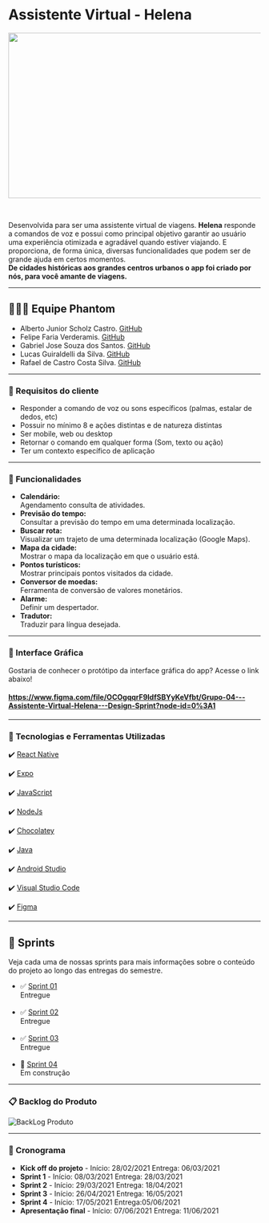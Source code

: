 # Assistente Virtual - Helena 
<p align="center">
<img src="https://user-images.githubusercontent.com/80851038/118410251-e2069880-b664-11eb-9eb6-b9bdfc8526eb.png" width="920px" height="330px">
</p>
<br>

Desenvolvida para ser uma assistente virtual de viagens. **Helena** responde a comandos de voz e possui como principal objetivo garantir ao usuário uma experiência otimizada e agradável quando estiver viajando. E proporciona, de forma única, diversas funcionalidades que podem ser de grande ajuda em certos momentos.
<br>
**De cidades históricas aos grandes centros urbanos o app foi criado por nós, para você amante de viagens.**

---

 ## 👨🏽‍🎓 Equipe Phantom
* Alberto Junior Scholz Castro. [GitHub](https://github.com/AlbertoScholz)
* Felipe Faria Verderamis. [GitHub](https://github.com/FelipeFariaVerde)
* Gabriel Jose Souza dos Santos. [GitHub](https://github.com/FelipeFariaVerde)
* Lucas Guiraldelli da Silva. [GitHub](https://github.com/LucasGuiraldelli)
* Rafael de Castro Costa Silva. [GitHub](https://github.com/gabrieljssantos)


---
### 🔔  Requisitos do cliente
 * Responder a comando de voz ou sons específicos (palmas, estalar de dedos, etc)
 * Possuir no mínimo 8 e ações distintas e de natureza distintas
 * Ser mobile, web ou desktop
 * Retornar o comando em qualquer forma (Som, texto ou ação)
 * Ter um contexto específico de aplicação

---

### 📱 Funcionalidades
- **Calendário:** <br>
Agendamento consulta de atividades. <br>
- **Previsão do tempo:** <br>
Consultar a previsão do tempo em uma determinada localização. <br>
- **Buscar rota:** <br>
Visualizar um trajeto de uma determinada localização (Google Maps). <br>
- **Mapa da cidade:** <br>
Mostrar o mapa da localização em que o usuário está. <br>
- **Pontos turísticos:** <br>
Mostrar principais pontos visitados da cidade. <br>
- **Conversor de moedas:** <br>
Ferramenta de conversão de valores monetários. <br>
- **Alarme:** <br>
Definir um despertador. <br>
- **Tradutor:** <br>
Traduzir para língua desejada. <br>

---

###  🎨  Interface Gráfica
Gostaria de conhecer o protótipo da interface gráfica do app? Acesse o link abaixo! <br>
#### https://www.figma.com/file/OCOgqqrF9ldfSBYyKeVfbt/Grupo-04---Assistente-Virtual-Helena---Design-Sprint?node-id=0%3A1

---

### 🚀 Tecnologias e Ferramentas Utilizadas

✔️ [React Native](https://reactnative.dev/)

✔️ [Expo](https://expo.io/)

✔️ [JavaScript](https://www.javascript.com/)
  
✔️ [NodeJs](https://nodejs.org/en/)

✔️ [Chocolatey](https://chocolatey.org/)

✔️ [Java](https://www.oracle.com/br/java/technologies/javase/javase-jdk8-downloads.html)

✔️ [Android Studio](https://developer.android.com/studio)

✔️ [Visual Studio Code](https://code.visualstudio.com/)

✔️ [Figma](https://figma.com)

---

## 🧩 Sprints
Veja cada uma de nossas sprints para mais informações sobre o conteúdo do projeto ao longo das entregas do semestre.

* ✅ [Sprint 01](https://github.com/PhatomFatec/Helena/tree/main/Sprint%2001) <br>
Entregue <br><br>
* ✅ [Sprint 02](https://github.com/PhatomFatec/Helena/tree/main/Sprint%2002) <br>
Entregue <br><br>
* ✅ [Sprint 03](https://github.com/PhatomFatec/Helena/tree/main/Sprint%2003) <br>
Entregue <br><br>
* 🚧 [Sprint 04](https://github.com/PhatomFatec/Helena/tree/main/Sprint%2004) <br>
Em construção

---

 ### 📋 Backlog do Produto

![BackLog Produto](https://user-images.githubusercontent.com/80851038/118381691-e62ea980-b5c3-11eb-8028-70caa77ff5c8.png)
<br>

---

### 📅 Cronograma
- **Kick off do projeto** -  Início: 28/02/2021 Entrega: 06/03/2021
- **Sprint 1** - Início: 08/03/2021 Entrega: 28/03/2021
- **Sprint 2** - Início: 29/03/2021 Entrega: 18/04/2021
- **Sprint 3** - Início: 26/04/2021 Entrega: 16/05/2021
- **Sprint 4** - Início: 17/05/2021 Entrega:05/06/2021  
- **Apresentação final** - Início: 07/06/2021 Entrega: 11/06/2021
